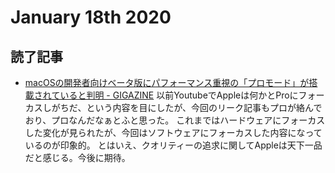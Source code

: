 # January 18th 2020
## 読了記事
- [macOSの開発者向けベータ版にパフォーマンス重視の「プロモード」が搭載されていると判明 - GIGAZINE](https://gigazine.net/news/20200117-macos-catalina-pro-mode/)
以前YoutubeでAppleは何かとProにフォーカスしがちだ、という内容を目にしたが、今回のリーク記事もプロが絡んでおり、プロなんだなぁとふと思った。
これまではハードウェアにフォーカスした変化が見られたが、今回はソフトウェアにフォーカスした内容になっているのが印象的。
とはいえ、クオリティーの追求に関してAppleは天下一品だと感じる。今後に期待。
